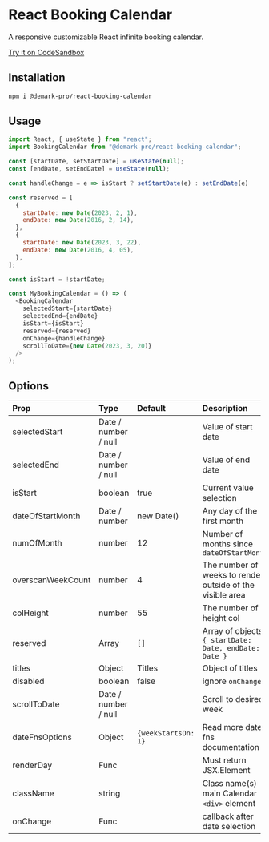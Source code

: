 # React Booking Calendar

A responsive customizable React infinite booking calendar.

[Try it on CodeSandbox](https://codesandbox.io/s/react-booking-calendar-example-t9sdt0)

## Installation

```bash
npm i @demark-pro/react-booking-calendar
```

## Usage

```js
import React, { useState } from "react";
import BookingCalendar from "@demark-pro/react-booking-calendar";

const [startDate, setStartDate] = useState(null);
const [endDate, setEndDate] = useState(null);

const handleChange = e => isStart ? setStartDate(e) : setEndDate(e)

const reserved = [
  {
    startDate: new Date(2023, 2, 1),
    endDate: new Date(2016, 2, 14),
  },
  {
    startDate: new Date(2023, 3, 22),
    endDate: new Date(2016, 4, 05),
  },
];

const isStart = !startDate;

const MyBookingCalendar = () => (
  <BookingCalendar
    selectedStart={startDate}
    selectedEnd={endDate}
    isStart={isStart}
    reserved={reserved}
    onChange={handleChange}
    scrollToDate={new Date(2023, 3, 20)}
  />
);
```

## Options

| Prop               | Type                  | Default             | Description                                               |
| :----------------- | :-------------------- | :------------------ | :-------------------------------------------------------- |
| selectedStart      | Date / number / null  |                     | Value of start date                                       |
| selectedEnd        | Date / number / null  |                     | Value of end date                                         |
| isStart            | boolean               | true                | Current value selection                                   |
| dateOfStartMonth   | Date / number         | new Date()          | Any day of the first month                                |
| numOfMonth         | number                | 12                  | Number of months since `dateOfStartMonth`                 |
| overscanWeekCount  | number                | 4                   | The number of weeks to render outside of the visible area |
| colHeight          | number                | 55                  | The number of height col                                  |
| reserved           | Array                 | `[]`                | Array of objects `{ startDate: Date, endDate: Date }`     |
| titles             | Object                | Titles              | Object of titles                                          |
| disabled           | boolean               | false               | ignore `onChange`                                         |
| scrollToDate       | Date / number / null  |                     | Scroll to desired week                                    |
| dateFnsOptions     | Object                | `{weekStartsOn: 1}` | Read more date-fns documentation                          |
| renderDay          | Func                  |                     | Must return JSX.Element                                   |
| className          | string                |                     | Class name(s) main Calendar `<div>` element               |
| onChange           | Func                  |                     | callback after date selection                             |


